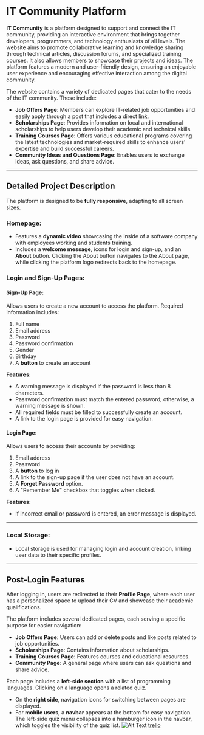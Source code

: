 # IT Community Platform

**IT Community** is a platform designed to support and connect the IT community, providing an interactive environment that brings together developers, programmers, and technology enthusiasts of all levels. The website aims to promote collaborative learning and knowledge sharing through technical articles, discussion forums, and specialized training courses. It also allows members to showcase their projects and ideas. The platform features a modern and user-friendly design, ensuring an enjoyable user experience and encouraging effective interaction among the digital community.

The website contains a variety of dedicated pages that cater to the needs of the IT community. These include:

- **Job Offers Page**: Members can explore IT-related job opportunities and easily apply through a post that includes a direct link.
- **Scholarships Page**: Provides information on local and international scholarships to help users develop their academic and technical skills.
- **Training Courses Page**: Offers various educational programs covering the latest technologies and market-required skills to enhance users' expertise and build successful careers.
- **Community Ideas and Questions Page**: Enables users to exchange ideas, ask questions, and share advice.

---

## Detailed Project Description

The platform is designed to be **fully responsive**, adapting to all screen sizes.

### Homepage:
- Features a **dynamic video** showcasing the inside of a software company with employees working and students training.
- Includes a **welcome message**, icons for login and sign-up, and an **About** button. Clicking the About button navigates to the About page, while clicking the platform logo redirects back to the homepage.

### Login and Sign-Up Pages:

#### Sign-Up Page:
Allows users to create a new account to access the platform. Required information includes:
1. Full name
2. Email address
3. Password
4. Password confirmation
5. Gender
6. Birthday
7. A **button** to create an account

**Features:**
- A warning message is displayed if the password is less than 8 characters.
- Password confirmation must match the entered password; otherwise, a warning message is shown.
- All required fields must be filled to successfully create an account.
- A link to the login page is provided for easy navigation.

#### Login Page:
Allows users to access their accounts by providing:
1. Email address
2. Password
3. A **button** to log in
4. A link to the sign-up page if the user does not have an account.
5. A **Forget Password** option.
6. A "Remember Me" checkbox that toggles when clicked.

**Features:**
- If incorrect email or password is entered, an error message is displayed.

---

### Local Storage:
- Local storage is used for managing login and account creation, linking user data to their specific profiles.

---

## Post-Login Features

After logging in, users are redirected to their **Profile Page**, where each user has a personalized space to upload their CV and showcase their academic qualifications.

The platform includes several dedicated pages, each serving a specific purpose for easier navigation:
- **Job Offers Page**: Users can add or delete posts and like posts related to job opportunities.
- **Scholarships Page**: Contains information about scholarships.
- **Training Courses Page**: Features courses and educational resources.
- **Community Page**: A general page where users can ask questions and share advice.

Each page includes a **left-side section** with a list of programming languages. Clicking on a language opens a related quiz.

- On the **right side**, navigation icons for switching between pages are displayed.
- For **mobile users**, a **navbar** appears at the bottom for easy navigation. The left-side quiz menu collapses into a hamburger icon in the navbar, which toggles the visibility of the quiz list.
![Alt Text](https://raw.githubusercontent.com/Web1-Teams/8am-grp1-repo/30d9f4c8aabbf49e1f91aa6e39ca559e7daeb34f/43aa73de-63b0-423a-81e8-436c5114fb6a.jpg "Optional Title")
[trello](https://trello.com/invite/b/67745caaa1476ab49775b576/ATTIdcd3e9cd4c12b3a17182a34354914e60D6CC0A37/taskreact)



